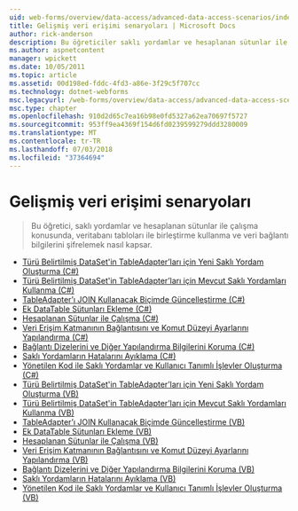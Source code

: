 ```yaml
---
uid: web-forms/overview/data-access/advanced-data-access-scenarios/index
title: Gelişmiş veri erişimi senaryoları | Microsoft Docs
author: rick-anderson
description: Bu öğreticiler saklı yordamlar ve hesaplanan sütunlar ile çalışma konusunda, veritabanı tabloları ile birleştirme kullanma ve veri bağlantı bilgileri şifrelemek nasıl ele...
ms.author: aspnetcontent
manager: wpickett
ms.date: 10/05/2011
ms.topic: article
ms.assetid: 00d198ed-fddc-4fd3-a86e-3f29c5f707cc
ms.technology: dotnet-webforms
msc.legacyurl: /web-forms/overview/data-access/advanced-data-access-scenarios
msc.type: chapter
ms.openlocfilehash: 910d2d65c7ea16b98e0fd5327a62ea70697f5727
ms.sourcegitcommit: 953ff9ea4369f154d6fd0239599279ddd3280009
ms.translationtype: MT
ms.contentlocale: tr-TR
ms.lasthandoff: 07/03/2018
ms.locfileid: "37364694"
---
```

<a name="advanced-data-access-scenarios"></a>Gelişmiş veri erişimi senaryoları
====================
> Bu öğretici, saklı yordamlar ve hesaplanan sütunlar ile çalışma konusunda, veritabanı tabloları ile birleştirme kullanma ve veri bağlantı bilgilerini şifrelemek nasıl kapsar.


- [Türü Belirtilmiş DataSet'in TableAdapter’ları için Yeni Saklı Yordam Oluşturma (C#)](creating-new-stored-procedures-for-the-typed-dataset-s-tableadapters-cs.md)
- [Türü Belirtilmiş DataSet'in TableAdapter’ları için Mevcut Saklı Yordamları Kullanma (C#)](using-existing-stored-procedures-for-the-typed-dataset-s-tableadapters-cs.md)
- [TableAdapter’ı JOIN Kullanacak Biçimde Güncelleştirme (C#)](updating-the-tableadapter-to-use-joins-cs.md)
- [Ek DataTable Sütunları Ekleme (C#)](adding-additional-datatable-columns-cs.md)
- [Hesaplanan Sütunlar ile Çalışma (C#)](working-with-computed-columns-cs.md)
- [Veri Erişim Katmanının Bağlantısını ve Komut Düzeyi Ayarlarını Yapılandırma (C#)](configuring-the-data-access-layer-s-connection-and-command-level-settings-cs.md)
- [Bağlantı Dizelerini ve Diğer Yapılandırma Bilgilerini Koruma (C#)](protecting-connection-strings-and-other-configuration-information-cs.md)
- [Saklı Yordamların Hatalarını Ayıklama (C#)](debugging-stored-procedures-cs.md)
- [Yönetilen Kod ile Saklı Yordamlar ve Kullanıcı Tanımlı İşlevler Oluşturma (C#)](creating-stored-procedures-and-user-defined-functions-with-managed-code-cs.md)
- [Türü Belirtilmiş DataSet'in TableAdapter’ları için Yeni Saklı Yordam Oluşturma (VB)](creating-new-stored-procedures-for-the-typed-dataset-s-tableadapters-vb.md)
- [Türü Belirtilmiş DataSet'in TableAdapter’ları için Mevcut Saklı Yordamları Kullanma (VB)](using-existing-stored-procedures-for-the-typed-dataset-s-tableadapters-vb.md)
- [TableAdapter’ı JOIN Kullanacak Biçimde Güncelleştirme (VB)](updating-the-tableadapter-to-use-joins-vb.md)
- [Ek DataTable Sütunları Ekleme (VB)](adding-additional-datatable-columns-vb.md)
- [Hesaplanan Sütunlar ile Çalışma (VB)](working-with-computed-columns-vb.md)
- [Veri Erişim Katmanının Bağlantısını ve Komut Düzeyi Ayarlarını Yapılandırma (VB)](configuring-the-data-access-layer-s-connection-and-command-level-settings-vb.md)
- [Bağlantı Dizelerini ve Diğer Yapılandırma Bilgilerini Koruma (VB)](protecting-connection-strings-and-other-configuration-information-vb.md)
- [Saklı Yordamların Hatalarını Ayıklama (VB)](debugging-stored-procedures-vb.md)
- [Yönetilen Kod ile Saklı Yordamlar ve Kullanıcı Tanımlı İşlevler Oluşturma (VB)](creating-stored-procedures-and-user-defined-functions-with-managed-code-vb.md)
